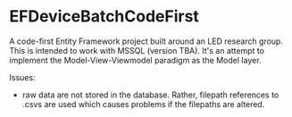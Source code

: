 # EFDeviceBatchCodeFirst

A code-first Entity Framework project built around an LED research group. This is intended to work with MSSQL (version TBA). It's an attempt to implement the Model-View-Viewmodel paradigm as the Model layer.

Issues:
<ul>
  <li>raw data are not stored in the database. Rather, filepath references to .csvs are used which causes problems if the filepaths are altered.</li>
</ul>
